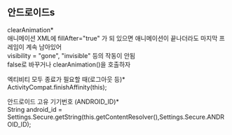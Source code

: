## 안드로이드s 

clearAnimation*  
애니메이션 XML에 fillAfter="true" 가 되 있으면 애니메이션이 끝나더라도 마지막 프레임이 계속 남아있어  
visibility = "gone", "invisible" 등의 작동이 안됨  
false로 바꾸거나 clearAnimation()을 호출하자  
  
  
엑티비티 모두 종료가 필요할 때(로그아웃 등)*  
ActivityCompat.finishAffinity(this);  

  
안드로이드 고유 기기번호 (ANDROID_ID)*  
String android_id = Settings.Secure.getString(this.getContentResolver(),Settings.Secure.ANDROID_ID);  

